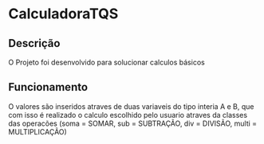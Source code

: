 # CalculadoraTQS

## Descrição
O Projeto foi desenvolvido para solucionar calculos básicos 

## Funcionamento
O valores são inseridos atraves de duas variaveis do tipo interia A e B, que com isso é realizado o calculo escolhido pelo usuario atraves da classes das operacões (soma = SOMAR, sub = SUBTRAÇÃO, div = DIVISÃO, multi = MULTIPLICAÇÃO)

##
